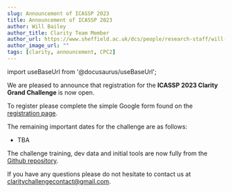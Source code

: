 ```yaml
---
slug: Announcement of ICASSP 2023
title: Announcement of ICASSP 2023
author: Will Bailey
author_title: Clarity Team Member
author_url: https://www.sheffield.ac.uk/dcs/people/research-staff/will-bailey
author_image_url: ""
tags: [clarity, announcement, CPC2]
---
```


import useBaseUrl from '@docusaurus/useBaseUrl';

We are pleased to announce that registration for the **ICASSP 2023 Clarity Grand Challenge** is now open.

To register please complete the simple Google form found on the [registration page](/docs/icassp/taking_part/icassp_registration).

The remaining important dates for the challenge are as follows:
- TBA

The challenge training, dev data and initial tools are now fully from the [Github repository](https://github.com/claritychallenge/clarity).

If you have any questions please do not hesitate to contact us at [claritychallengecontact@gmail.com](mailto:claritychallengecontact@gmail.com).
